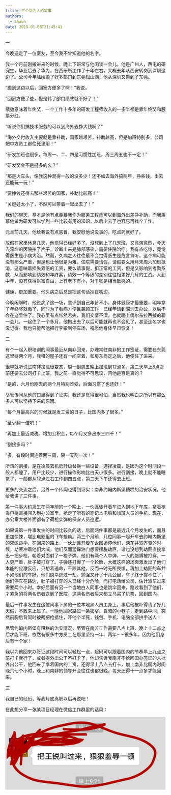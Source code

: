 ```yaml
---
title: 三个华为人的故事
authors:
  - Shawn
date: 2019-01-08T21:45:41
---
```



一

今晚送走了一位室友，至今我不曾知道他的名字。

我一个月前刚搬进来的时候，晚上下班常与他闲谈一会儿。他是广州人，西电的研究生，毕业后去了华为，在西研所工作了十年左右，大概去年从西安转岗到深圳这边了。公司今年陆续搬了好多部门到东莞松山湖，他从深圳又搬到了东莞。


<!-- more -->

“搬到这边以后，回家方便多了啊！”我说。

“回家方便了些，但是转了部门绩效就不好了！”

绩效意味着年终奖，一个工作十多年的研发工程师收入的一多半都是靠年终奖和股票分红。

“听说你们搞技术服务的可以到海外去挣大钱啊？”

“海外交付收入主要就是靠补助，国家越艰苦，补助越高，但是加班特别多，公司把中方员工都往死里用！”

“研发加班也很多，每周一、二、四是习惯性加班，周三周五也不一定！”

“研发奖金不是挺多的么？”

“那是火车头，像我这种混得一般的没多少！还不如去海外搞两年，挣些钱，出去还能玩一玩！”

“要挣钱还得去那些艰苦的国家，补助比较高！”

“关键娃太小了，不然可以带着一起出去了！”

我们的聊天，基本是他有点羡慕我作为服务工程师可以到海外出差挣补助，而我羡慕他做为研发可以学到一些比较有用的知识，以后出去了也容易再找个工作。

元旦前几天，他给我说有点感冒，我安慰他说没事的，吃点药就好了。

放假在家里休息几天，他觉得已经好多了。没想到上了几天班，又愈演愈烈，今天去深圳的医院拍了片子，诊断出来是肺部感染，需要住院治疗。我有点吃惊，竟觉得医生是小病大治。然而，久病之人往往最不会觉得医生是危言耸听。这个病可能没有那么严重，但是也让他很是为难。住院需要请假，请假要么用月末周六加班抵消，这意味着损失双倍的工资，要么请事假，扣正常的工资，但是又影响到考勤系数，从而影响到绩效和年终奖，绩效一个等级的差别往往相差好几月的工资。人到中年，没有获得财富自由，上有老下有小，对于钱是相当敏感的。

健康，更加重要。他久病之后总是把这句话挂在嘴边。

今晚闲聊时，他说病了这一场，意识到自己年龄不小，身体健康才最重要，明年拿了年终奖就撤了，同时为了看病方便且兼顾工作，已经申请到深圳去办公，以后不会在这里住了。我心里有点怅然若失，我们交情不深，也就晚上偶尔东拉西扯的聊一会儿，一起住了一个多月，他搬出去了以后可能就再也不会见了，甚至连名字也没记得。我也只能帮他把行李搬到停车场，祝愿他身体早日恢复！

二

有个一起入职培训的同事最近从南非回来，办理常驻南非的工作签证，需要在东莞这里待两个月，我租的屋子还有一间空着，和房东商定之后，他便住了进来。

很早就听说过南非加班很变态，周一到周五晚上加班到12点多，第二天早上8点之前还要去公司打卡上班。我之前一直觉得不可思议，问他是否是真的？

“是的，六月份刚去的两个月特别难受，后面习惯了也还好！”

尽管传闻从他的口里得到了证实，我还是觉得很可怕，当然我也明白之所以有那么多人可以坚持下来的原因。

“每个月最高兴的时候就是发工资的日子，比国内多了很多。”

“至少翻一倍吧！”

“再加上最近减税、增加公积金，每个月又多出来三四千！”

“割接多吗？”

“多，有段时间连着两三周，隔一天割一次！”

所谓的割接，是在凌晨去机房升级替换一些设备，选择凌晨，是因为这个时间段一般人都睡了，用户比较少，进行操作影响比白天小很多。进行割接，晚上就不能睡觉了，一般都从12点左右工作到四五点，第二天下午还得去上班。

更多的交流之后，另外一个传闻也得到证实：南非约翰内斯堡糟糕的治安状况。他给我讲了三件事。

第一件事大约发生在两年前的一个晚上，一伙匪徒开着车进入到地下车库，拿着枪乘电梯直接闯入到办公室里，抢走了所有的笔记本电脑和加班人员的手机。现在，办公室大楼外面都有了荷枪实弹的保安人员巡逻。

如果说第一件事发生的时间比较久的话，后面两件事都是最近几个月发生的，而且更加惊悚，堪比电影里的飞车抢劫。两三个月前，几位同事一起开车去约翰内斯堡的郊区跳伞，在回来的路上，一伙劫匪开着车企图逼停他们，两车并驾齐驱的时候，劫匪冲着他们大喊，他们反而猛踩油门想要摆脱劫匪，谁也没想到劫匪直接拿出一把步枪，朝着对面射了一梭子弹。他们有两个人中弹，一人的胳膊被打穿，一人更严重，肚子被打穿了。子弹还打爆了一个轮胎，大概这样的场面激发出了他们本能的应激反应，只想着逃命，不顾其他，反而一时无所畏惧，再加上劫匪的车并不如他们的车好，他们侥幸逃过一劫。勉强又开了十几公里，车子终于撑不住了，他们停车在路边，肚子被打穿的人已经十分危险，而打电话给公司，估计派车过来需要两个小时。幸好后面有另一个当地白人同事也是跳伞回来，路过看到了他们，才紧急的将两名伤者送到了医院。这两名伤者后来都立马买了机票，回到国内。

最后一件事发生在这位同事下属的一位本地黑人员工身上，事后他被吓得请了好几天假，不敢来上班了。一晚他回家路过一条狭窄、昏暗的小巷子，走到路中间，突然前胸后背同时被两把枪抵住，吓他个半死，钱包、手机、电脑全部拱手送人！

尽管约翰内斯堡有糟糕的治安情况，尽管在南非工作需要八点上班、晚上十二点之后才能下班，依然有很多中方员工在那里坚持一年、两年······很多年，因为他们身后有一个家！

我以为他回来办签证这段时间可以轻松一点，起码可以跟着国内的节奏早上九点之前打卡就行了，或者提外出公干不打卡了，他却告诉我南非不给回国办签证的人批外出公干，他回来了拿着国内的工资，还得早上八点去打卡，加上南非比国内时间晚六七个小时，晚上和南非的领导开会往往也都很晚，每天还得十一点多才能回来。

三

我自己的经历，等我月底离职以后再说吧！

在此想分享一张某项目经理在微信工作群里的话风：

![](attachments/把xx叫来羞辱一顿.jpg)

